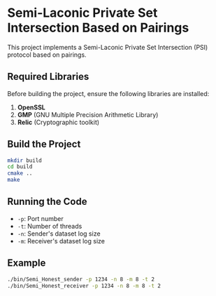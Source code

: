 # Semi-Laconic Private Set Intersection Based on Pairings

This project implements a Semi-Laconic Private Set Intersection (PSI) protocol based on pairings.

## Required Libraries
Before building the project, ensure the following libraries are installed:

1. **OpenSSL**
2. **GMP** (GNU Multiple Precision Arithmetic Library)
3. **Relic** (Cryptographic toolkit)

## Build the Project

```bash
mkdir build
cd build
cmake ..
make
```

## Running the Code
- `-p`: Port number
- `-t`: Number of threads
- `-n`: Sender's dataset log size
- `-m`: Receiver's dataset log size

## Example
``` bash
./bin/Semi_Honest_sender -p 1234 -n 8 -m 8 -t 2
./bin/Semi_Honest_receiver -p 1234 -n 8 -m 8 -t 2
```

